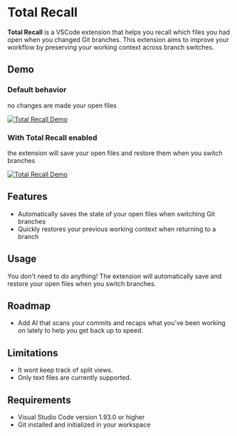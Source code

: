 # Total Recall

**Total Recall** is a VSCode extension that helps you recall which files you had open when you changed Git branches. This extension aims to improve your workflow by preserving your working context across branch switches.

## Demo

### Default behavior

no changes are made your open files

[![Total Recall Demo](https://img.youtube.com/vi/iNPp7o6qepI/0.jpg)](https://youtu.be/iNPp7o6qepI)

### With Total Recall enabled

the extension will save your open files and restore them when you switch branches

[![Total Recall Demo](https://img.youtube.com/vi/MUT8jQaq-sY/0.jpg)](https://youtu.be/MUT8jQaq-sY)

## Features

- Automatically saves the state of your open files when switching Git branches
- Quickly restores your previous working context when returning to a branch

## Usage

You don't need to do anything! The extension will automatically save and restore your open files when you switch branches.

## Roadmap

- Add AI that scans your commits and recaps what you've been working on lately to help you get back up to speed.

## Limitations

- It wont keep track of split views.
- Only text files are currently supported.

## Requirements

- Visual Studio Code version 1.93.0 or higher
- Git installed and initialized in your workspace
